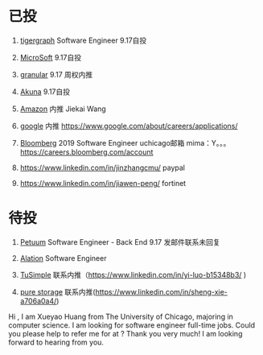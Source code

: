 # 已投
1. [tigergraph](https://boards.greenhouse.io/tigergraph/jobs/1251173) Software Engineer 9.17自投

2. [MicroSoft](https://careers.microsoft.com/us/en/actioncenter)  9.17自投

3. [granular](https://granular.ag/)  9.17 周权内推

4. [Akuna](https://akunacapital.com/job-details?jobid=1243545&gh_jid=1243545)  9.17自投

5. [Amazon](https://www.amazonuniversity.jobs/dashboard) 内推 Jiekai Wang

6. [google](https://careers.google.com/jobs#!t=jo&jid=/google/software-engineer-university-graduate-1600-amphitheatre-pkwy-mountain-view-ca-4204620153&) 内推 https://www.google.com/about/careers/applications/

7. [Bloomberg](https://careers.bloomberg.com/job/detail/68821?el=Students+and+Recent+Graduates&lc=New+York&lc=San+Francisco) 2019 Software Engineer uchicago邮箱 mima：Y。。。  https://careers.bloomberg.com/account

8. https://www.linkedin.com/in/jinzhangcmu/  paypal

9. https://www.linkedin.com/in/jiawen-peng/ fortinet




# 待投
1. [Petuum](https://www.linkedin.com/jobs/search/?currentJobId=841872460&f_C=13197574&locationId=OTHERS.worldwide) Software Engineer - Back End 9.17 发邮件联系未回复



3. [Alation](https://alation.com/careers/posting/?posting-id=fd8dae88-5abd-4740-99e9-4ab871aea60f)  Software Engineer

4. [TuSimple](https://boards.greenhouse.io/tusimple/jobs/4023145002)  联系内推（https://www.linkedin.com/in/yi-luo-b15348b3/ )

5. [pure storage](https://boards.greenhouse.io/purestorage/jobs/1284017)  联系内推(https://www.linkedin.com/in/sheng-xie-a706a0a4/)


Hi , I am Xueyao Huang from The University of Chicago, majoring in computer science. I am looking for software engineer full-time jobs. Could you please help to refer me for  at ? Thank you very much! I am looking forward to hearing from you.



